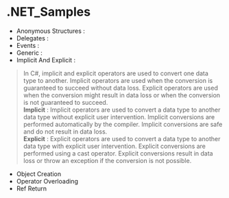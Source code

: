 # .NET_Samples
- Anonymous Structures : 
- Delegates : 
- Events : 
- Generic : 
- Implicit And Explicit : 
> In C#, implicit and explicit operators are used to convert one data type to another. Implicit operators are used when the conversion is guaranteed to succeed without data loss. 
>  Explicit operators are used when the conversion might result in data loss or when the conversion is not guaranteed to succeed.  
>  **Implicit** : Implicit operators are used to convert a data type to another data type without explicit user intervention.  Implicit conversions are performed automatically by the compiler. Implicit conversions are safe and do not result in data loss.      
>  **Explicit** : Explicit operators are used to convert a data type to another data type with explicit user intervention.  Explicit conversions are performed using a cast operator. Explicit conversions  result in data loss or throw an exception if the conversion is not possible.

- Object Creation
- Operator Overloading
- Ref Return
